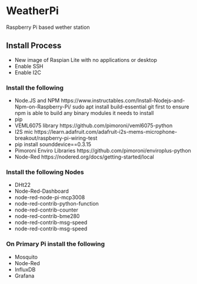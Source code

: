 # WeatherPi
Raspberry Pi based wether station

<h2>Install Process</h2>
<ul>
 <li>New image of Raspian Lite with no applications or desktop</li>
 <li>Enable SSH</li>
 <li>Enable I2C</li>
 </ul>
 <h3>Install the following</h3>
 <ul>
 <li>Node.JS and NPM https://www.instructables.com/Install-Nodejs-and-Npm-on-Raspberry-Pi/ sudo apt install build-essential git first to ensure npm is able to build any binary modules it needs to install</li>
 <li>pip</li>
 <li>VEML6075 library https://github.com/pimoroni/veml6075-python</li>
 <li>I2S mic https://learn.adafruit.com/adafruit-i2s-mems-microphone-breakout/raspberry-pi-wiring-test</li>
 <li>pip install sounddevice==0.3.15</li>
 <li>Pimoroni Enviro Libraries https://github.com/pimoroni/enviroplus-python</li>
 <li>Node-Red https://nodered.org/docs/getting-started/local </li>
</ul>
<h3>Install the following Nodes</h3>
<ul>
 <li>DHt22</li>
 <li>Node-Red-Dashboard</li>
 <li>node-red-node-pi-mcp3008</li>
 <li>node-red-contrib-python-function</li>
 <li>node-red-contrib-counter</li>
 <li>node-red-contrib-bme280</li>
 <li>node-red-contrib-msg-speed</li>
 <li>node-red-contrib-msg-speed</li>
</ul>
<h3>On Primary Pi install the following</h3>
<ul>
 <li>Mosquito</li>
 <li>Node-Red</li>
 <li>InfluxDB</li>
 <li>Grafana</li>
 </ul>


